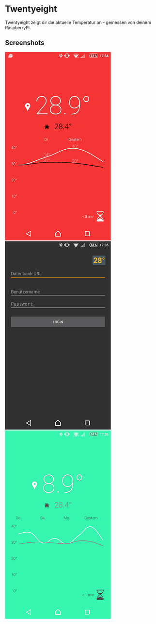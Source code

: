 # Twentyeight
Twentyeight zeigt dir die aktuelle Temperatur an - gemessen von deinem RaspberryPi.

## Screenshots

![](https://github.com/pstiegele/twentyeight/blob/master/unnamed.jpg)
![](https://github.com/pstiegele/twentyeight/blob/master/unnamed2.jpg)
![](https://github.com/pstiegele/twentyeight/blob/master/unnamed3.jpg)
